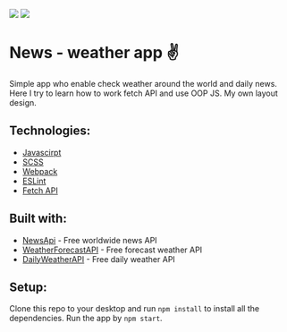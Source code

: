 ![](https://github.com/Dzejkoo/daily-dashboard/blob/main/src/images/github/weather-image.png?raw=true)
![](https://github.com/Dzejkoo/daily-dashboard/blob/main/src/images/github/news-image.png?raw=true)

# News - weather app ✌️

Simple app who enable check weather around the world and daily news. Here I try to learn how to work fetch API and use OOP JS. My own layout design. 

## Technologies: 
- [Javascirpt](https://www.javascript.com/)
- [SCSS](https://sass-lang.com/)
- [Webpack](https://webpack.js.org/)
- [ESLint](https://eslint.org/)
- [Fetch API](https://developer.mozilla.org/en-US/docs/Web/API/Fetch_API) 
## Built with:
  - [NewsApi](https://newsapi.org/) - Free worldwide news API 
  - [WeatherForecastAPI](https://www.weatherbit.io/) - Free forecast weather API 
  - [DailyWeatherAPI](https://openweathermap.org/) - Free daily weather API

## Setup:

Clone this repo to your desktop and run `npm install` to install all the dependencies. Run the app by `npm start`. 
